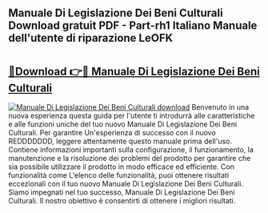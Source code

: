 ## Manuale Di Legislazione Dei Beni Culturali Download gratuit PDF - Part-rh1 Italiano Manuale dell'utente di riparazione LeOFK

# <h2><a href="http://dfdy6l.blite.top/?on=Manuale+Di+Legislazione+Dei+Beni+Culturali">🔗Download 👉🔴 Manuale Di Legislazione Dei Beni Culturali</a></h2>

[![Manuale Di Legislazione Dei Beni Culturali download](https://i.imgur.com/lujVjoI.png)](http://dfdy6l.blite.top/?on=Manuale+Di+Legislazione+Dei+Beni+Culturali)
Benvenuto in una nuova esperienza questa guida per l'utente ti introdurrà alle caratteristiche e alle funzioni uniche del tuo nuovo Manuale Di Legislazione Dei Beni Culturali. Per garantire Un'esperienza di successo con il nuovo REDDDDDDD, leggere attentamente questo manuale prima dell'uso. Contiene informazioni importanti sulla configurazione, il funzionamento, la manutenzione e la risoluzione dei problemi del prodotto per garantire che sia possibile utilizzare il prodotto in modo efficace ed efficiente. Con funzionalità come L'elenco delle funzionalità, puoi ottenere risultati eccezionali con il tuo nuovo Manuale Di Legislazione Dei Beni Culturali. Siamo impegnati nel tuo successo, Manuale Di Legislazione Dei Beni Culturali. Il nostro obiettivo è consentirti di ottenere i migliori risultati.
